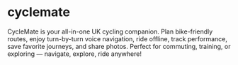 # cyclemate
CycleMate is your all-in-one UK cycling companion. Plan bike-friendly routes, enjoy turn-by-turn voice navigation, ride offline, track performance, save favorite journeys, and share photos. Perfect for commuting, training, or exploring — navigate, explore, ride anywhere!
